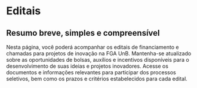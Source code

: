 # Editais

## Resumo breve, simples e compreensível

Nesta página, você poderá acompanhar os editais de financiamento e chamadas para projetos de inovação na FGA UnB. Mantenha-se atualizado sobre as oportunidades de bolsas, auxílios e incentivos disponíveis para o desenvolvimento de suas ideias e projetos inovadores. Acesse os documentos e informações relevantes para participar dos processos seletivos, bem como os prazos e critérios estabelecidos para cada edital.
